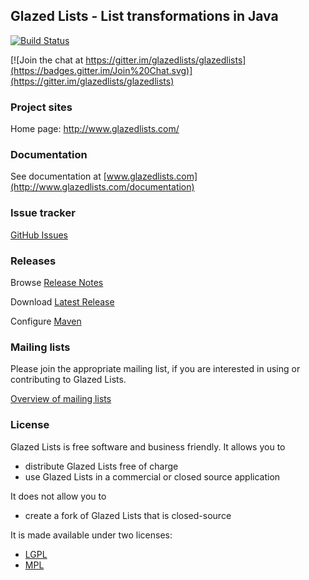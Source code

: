 ## Glazed Lists - List transformations in Java

[![Build Status](https://travis-ci.org/glazedlists/glazedlists.svg?branch=master)](https://travis-ci.org/glazedlists/glazedlists)

[![Join the chat at https://gitter.im/glazedlists/glazedlists](https://badges.gitter.im/Join%20Chat.svg)](https://gitter.im/glazedlists/glazedlists)

### Project sites

Home page: 		http://www.glazedlists.com/

### Documentation

See documentation at [www.glazedlists.com](http://www.glazedlists.com/documentation)

### Issue tracker

[GitHub Issues](https://github.com/glazedlists/glazedlists/issues)

### Releases

Browse [Release Notes](http://www.glazedlists.com/releases)

Download [Latest Release](http://repo1.maven.org/maven2/net/java/dev/glazedlists/glazedlists_java16/1.10.0/)

Configure [Maven](http://www.glazedlists.com/Home/maven)

### Mailing lists

Please join the appropriate mailing list, if you are interested in using or contributing to Glazed Lists.

[Overview of mailing lists](http://glazedlists.1045722.n5.nabble.com/GlazedLists-f3416377.subapps.html)

### License

Glazed Lists is free software and business friendly. It allows you to

  * distribute Glazed Lists free of charge
  * use Glazed Lists in a commercial or closed source application

It does not allow you to

  * create a fork of Glazed Lists that is closed-source

It is made available under two licenses:

  * [LGPL](http://creativecommons.org/licenses/LGPL/2.1/)
  * [MPL](http://www.mozilla.org/MPL/)
